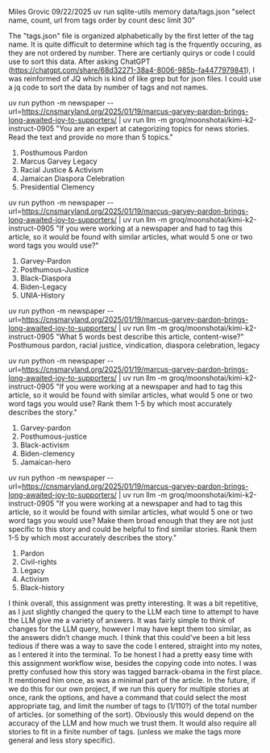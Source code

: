 Miles Grovic 09/22/2025 
uv run sqlite-utils memory data/tags.json "select name, count, url from tags order by count desc limit 30"

The "tags.json" file is organized alphabetically by the first letter of the tag name. It is quite difficult to determine which tag is the frquently occuring, as they are not ordered by number. There are certianly quirys or code I could use to sort this data. After asking ChatGPT (https://chatgpt.com/share/68d32271-38a4-8006-985b-fa4477979841), I was reinformed of JQ which is kind of like grep but for json files. I could use a jq code to sort the data by number of tags and not names. 
 
 uv run python -m newspaper --url=https://cnsmaryland.org/2025/01/19/marcus-garvey-pardon-brings-long-awaited-joy-to-supporters/ |
uv run llm -m groq/moonshotai/kimi-k2-instruct-0905 "You are an expert at categorizing topics for news stories. Read the text and provide no more than 5 topics."
1. Posthumous Pardon  
2. Marcus Garvey Legacy  
3. Racial Justice & Activism  
4. Jamaican Diaspora Celebration  
5. Presidential Clemency

 uv run python -m newspaper --url=https://cnsmaryland.org/2025/01/19/marcus-garvey-pardon-brings-long-awaited-joy-to-supporters/ | 
uv run llm -m groq/moonshotai/kimi-k2-instruct-0905 "If you were working at a newspaper and had to tag this article, so it would be found with similar articles, what would 5 one or two word tags you would use?"
1. Garvey-Pardon  
2. Posthumous-Justice  
3. Black-Diaspora  
4. Biden-Legacy  
5. UNIA-History

uv run python -m newspaper --url=https://cnsmaryland.org/2025/01/19/marcus-garvey-pardon-brings-long-awaited-joy-to-supporters/ | 
uv run llm -m groq/moonshotai/kimi-k2-instruct-0905 "What 5 words best describe this article, content-wise?"
Posthumous pardon, racial justice, vindication, diaspora celebration, legacy

uv run python -m newspaper --url=https://cnsmaryland.org/2025/01/19/marcus-garvey-pardon-brings-long-awaited-joy-to-supporters/ |
uv run llm -m groq/moonshotai/kimi-k2-instruct-0905 "If you were working at a newspaper and had to tag this article, so it would be found with similar articles, what would 5 one or two word tags you would use? Rank them 1-5 by which most accurately describes the story." 
1. Garvey-pardon  
2. Posthumous-justice  
3. Black-activism  
4. Biden-clemency  
5. Jamaican-hero

uv run python -m newspaper --url=https://cnsmaryland.org/2025/01/19/marcus-garvey-pardon-brings-long-awaited-joy-to-supporters/ |
uv run llm -m groq/moonshotai/kimi-k2-instruct-0905 "If you were working at a newspaper and had to tag this article, so it would be found with similar articles, what would 5 one or two word tags you would use? Make them broad enough that they are not just specific to this story and could be helpful to find similar stories. Rank them 1-5 by which most accurately describes the story."
1. Pardon  
2. Civil-rights  
3. Legacy  
4. Activism  
5. Black-history

I think overall, this assignment was pretty interesting. It was a bit repetitive, as I just slightly changed the query to the LLM each time to attempt to have the LLM give me a variety of answers. It was fairly simple to think of changes for the LLM query, however I may have kept them too similar, as the answers didn’t change much. I think that this could've been a bit less tedious if there was a way to save the code I entered, straight into my notes, as I entered it into the terminal. To be honest I had a pretty easy time with this assignment workflow wise, besides the copying code into notes. I was pretty confused how this story was tagged barrack-obama in the first place. It mentioned him once, as was a minimal part of the article. In the future, if we do this for our own project, if we run this query for multiple stories at once, rank the options, and have a command that could select the most appropriate tag, and limit the number of tags to (1/110?) of the total number of articles. (or something of the sort). Obviously this would depend on the accuracy of the LLM and how much we trust them. It would also require all stories to fit in a finite number of tags. (unless we make the tags more general and less story specific).

